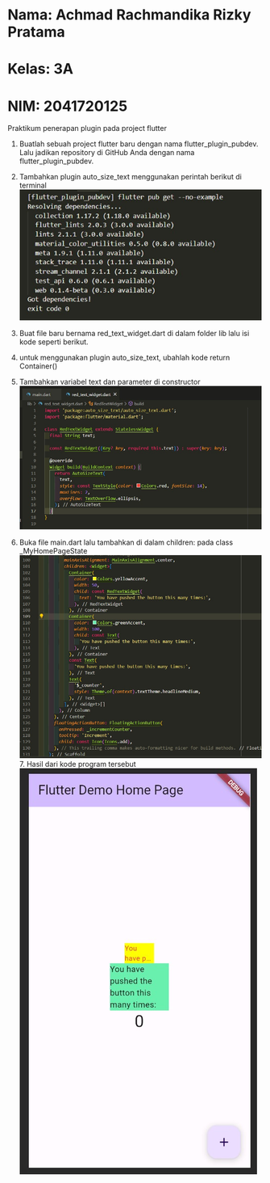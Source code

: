 # Nama: Achmad Rachmandika Rizky Pratama

# Kelas: 3A

# NIM: 2041720125

Praktikum penerapan plugin pada project flutter

1. Buatlah sebuah project flutter baru dengan nama flutter_plugin_pubdev. Lalu jadikan repository di GitHub Anda dengan nama flutter_plugin_pubdev.

2. Tambahkan plugin auto_size_text menggunakan perintah berikut di terminal
   <img src='assets\autosizetext.jpg'>

3. Buat file baru bernama red_text_widget.dart di dalam folder lib lalu isi kode seperti berikut.
4. untuk menggunakan plugin auto_size_text, ubahlah kode return Container()
5. Tambahkan variabel text dan parameter di constructor
   <img src='assets\redtextwidget.jpg'>

6. Buka file main.dart lalu tambahkan di dalam children: pada class \_MyHomePageState
   <img src='assets\main_1.jpg'> 7. Hasil dari kode program tersebut
   <img src='assets\hasil.jpg'>
